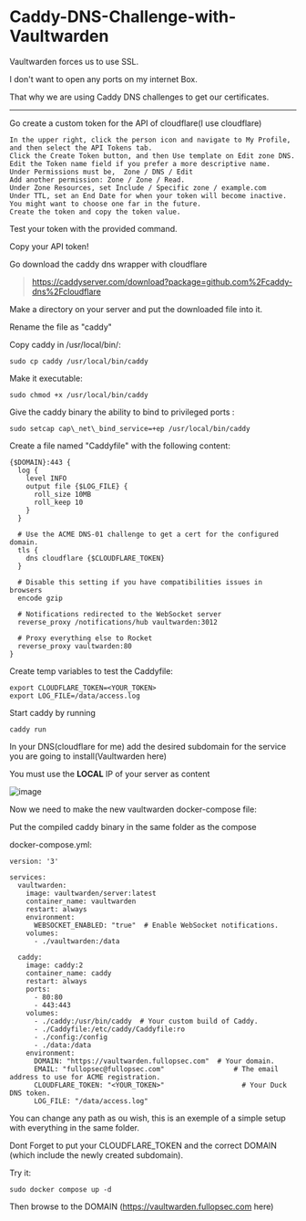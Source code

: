 # Caddy-DNS-Challenge-with-Vaultwarden

Vaultwarden forces us to use SSL.

I don't want to open any ports on my internet Box.

That why we are using Caddy DNS challenges to get our certificates.

__________________________



Go create a custom token for the API of cloudflare(I use cloudflare)

```
In the upper right, click the person icon and navigate to My Profile, and then select the API Tokens tab.
Click the Create Token button, and then Use template on Edit zone DNS.
Edit the Token name field if you prefer a more descriptive name.
Under Permissions must be,  Zone / DNS / Edit 
Add another permission: Zone / Zone / Read.
Under Zone Resources, set Include / Specific zone / example.com 
Under TTL, set an End Date for when your token will become inactive. You might want to choose one far in the future.
Create the token and copy the token value.
```

Test your token with the provided command.

Copy your API token!

Go download the caddy dns wrapper with cloudflare
>https://caddyserver.com/download?package=github.com%2Fcaddy-dns%2Fcloudflare

Make a directory on your server and put the downloaded file into it.

Rename the file as "caddy"

Copy caddy in /usr/local/bin/:

`sudo cp caddy /usr/local/bin/caddy`

Make it executable:

`sudo chmod +x /usr/local/bin/caddy`

Give the caddy binary the ability to bind to privileged ports :

`sudo setcap cap\_net\_bind_service=+ep /usr/local/bin/caddy`

Create a file named "Caddyfile" with the following content:

```
{$DOMAIN}:443 {
  log {
    level INFO
    output file {$LOG_FILE} {
      roll_size 10MB
      roll_keep 10
    }
  }

  # Use the ACME DNS-01 challenge to get a cert for the configured domain.
  tls {
    dns cloudflare {$CLOUDFLARE_TOKEN} 
  }

  # Disable this setting if you have compatibilities issues in browsers
  encode gzip

  # Notifications redirected to the WebSocket server
  reverse_proxy /notifications/hub vaultwarden:3012

  # Proxy everything else to Rocket
  reverse_proxy vaultwarden:80
}
```

Create temp variables to test the Caddyfile:

```
export CLOUDFLARE_TOKEN=<YOUR_TOKEN>
export LOG_FILE=/data/access.log
```

Start caddy by running

`caddy run`

In your DNS(cloudflare for me) add the desired subdomain for the service you are going to install(Vaultwarden here)

You must use the **LOCAL** IP of your server as content

![image](https://user-images.githubusercontent.com/114147068/229375994-2687dc99-bd8b-4de7-9f2b-d149a22a782a.png)

Now we need to make the new vaultwarden docker-compose file:

Put the compiled caddy binary in the same folder as the compose

docker-compose.yml:

```
version: '3'

services:
  vaultwarden:
    image: vaultwarden/server:latest
    container_name: vaultwarden
    restart: always
    environment:
      WEBSOCKET_ENABLED: "true"  # Enable WebSocket notifications.
    volumes:
      - ./vaultwarden:/data

  caddy:
    image: caddy:2
    container_name: caddy
    restart: always
    ports:
      - 80:80
      - 443:443
    volumes:
      - ./caddy:/usr/bin/caddy  # Your custom build of Caddy.
      - ./Caddyfile:/etc/caddy/Caddyfile:ro
      - ./config:/config
      - ./data:/data
    environment:
      DOMAIN: "https://vaultwarden.fullopsec.com"  # Your domain.
      EMAIL: "fullopsec@fullopsec.com"                 # The email address to use for ACME registration.
      CLOUDFLARE_TOKEN: "<YOUR_TOKEN>"                   # Your Duck DNS token.
      LOG_FILE: "/data/access.log"
```

You can change any path as ou wish, this is an exemple of a simple setup with everything in the same folder.

Dont Forget to put your CLOUDFLARE_TOKEN and the correct DOMAIN (which include the newly created subdomain).

Try it:

`sudo docker compose up -d`

Then browse to the DOMAIN (https://vaultwarden.fullopsec.com here)
